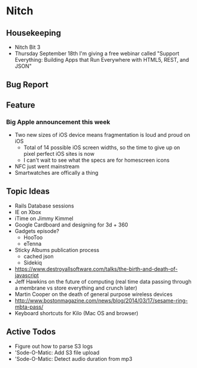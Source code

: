 Nitch
=====

## Housekeeping

* Nitch Bit 3
* Thursday September 18th I'm giving a free webinar called "Support Everything: Building Apps that Run Everywhere with HTML5, REST, and JSON"

## Bug Report

## Feature

### Big Apple announcement this week

* Two new sizes of iOS device means fragmentation is loud and proud on iOS
    * Total of 14 possible iOS screen widths, so the time to give up on pixel perfect iOS sites is now
    * I can't wait to see what the specs are for homescreen icons
* NFC just went mainstream
* Smartwatches are offically a thing


## Topic Ideas

* Rails Database sessions
* IE on Xbox
* iTime on Jimmy Kimmel
* Google Cardboard and designing for 3d + 360
* Gadgets episode?
    * HooToo
    * eTenna
* Sticky Albums publication process
    * cached json
    * Sidekiq
* https://www.destroyallsoftware.com/talks/the-birth-and-death-of-javascript
* Jeff Hawkins on the future of computing (real time data passing through a membrane vs store everything and crunch later)
* Martin Cooper on the death of general purpose wireless devices
* http://www.bostonmagazine.com/news/blog/2014/03/17/sesame-ring-mbta-pass/
* Keyboard shortcuts for Kilo (Mac OS and browser)

## Active Todos

* Figure out how to parse S3 logs
* 'Sode-O-Matic: Add S3 file upload
* 'Sode-O-Matic: Detect audio duration from mp3

